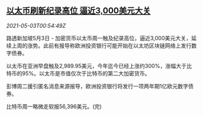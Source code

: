 <!--1620003663000-->
[以太币刷新纪录高位 逼近3,000美元大关](https://cn.reuters.com/article/ethereum-record-high-0503-idCNKBS2CK01L)
------

<div><i>2021-05-03T00:54:49Z</i></div><p>路透新加坡5月3日 - 加密货币以太币周一触及纪录高位，逼近3,000美元大关，延续上周的涨势。此前有报导称欧洲投资银行可能开始在以太坊区块链网络上发行数字债券。</p><p>以太币在亚洲早盘触及2,989.95美元，今年迄今已经上涨约300%，涨幅大于比特币的95%。以太币是市值仅次于比特币的第二大加密货币。</p><p>彭博周二援引匿名消息来源报导，欧洲投资银行将发行一项两年期1亿欧元数字债券。</p><p>比特币周一略微走软报56,396美元。(完)</p>
